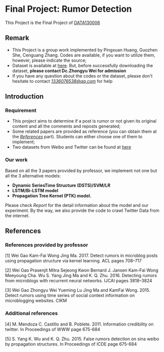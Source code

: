 # Final Project: Rumor Detection
This Project is the Final Project of [DATA130006](http://www.sdspeople.fudan.edu.cn/zywei/DATA130006/index.html)

## Remark
* This Project is a group work implemented by Pingxuan Huang, Guozhen She, Cenguang Zhang. Codes are available, if you want to utilize them, however, please indicate the source;
* Dataset is available at [here](http://www.sdspeople.fudan.edu.cn/zywei/DATA130006/final-project/index.html). But, before successfully downloading the dataset, **please contact Dc.Zhongyu Wei for admission**
* If you have any question about the codes or the dataset, please don't hesitate to contact *1336076538@qq.com* for help

## Introduction
### Requirement
* This project aims to determine if a post is rumor or not given its original content and all the comments and reposts generated;
* Some related papers are provided as reference (you can obtain them at the [*References*](#reference) part). Students can either choose one of them to implement;
* Two datasets from Weibo and Twitter can be found at [here](http://www.sdspeople.fudan.edu.cn/zywei/DATA130006/final-project/index.html)

### Our work
Based on all the 3 papers provided by professor, we implement not one but all the 3 alternative models:
* **Dynamic SeriesTime Structure (DSTS)/SVM/LR**
* **LSTM/Bi-LSTM model**
* **Propagation Tree Kernel (PTK) model.**

Please check *Report* for the detail information about the model and our experiment. By the way, we also provide the code to crawl Twitter Data from the internet.

## <span id="reference"> References </span>
### References provided by professor
\[1\] Wei Gao Kam-Fai Wong Jing Ma. 2017. Detect rumors in microblog posts using propagation structure via kernel learning. ACL pages 708–717

\[2\] Wei Gao Prasenjit Mitra Sejeong Kwon Bernard J. Jansen Kam-Fai Wong Meeyoung Cha. Wu S. Yang Jing Ma and K. Q. Zhu. 2016. Detecting rumors from microblogs with recurrent neural networks. IJCAI pages 3818–3824

\[3\] Wei Gao Zhongyu Wei Yueming Lu Jing Ma and KamFai Wong. 2015. Detect rumors using time series of social context information on microblogging websites. CIKM

### Additional references
\[4\] M. Mendoza C. Castillo and B. Poblete. 2011. Information credibility on twitter. In Proceedings of WWW page 675-684

\[5\] S. Yang K. Wu and K. Q. Zhu. 2015. False rumors detection on sina weibo by propagation structures. In Proceedings of ICDE page 675-684
